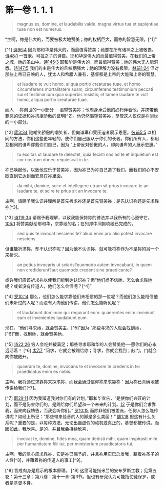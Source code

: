 # 第一卷 1. 1. 1

> magnus es, domine, et laudabilis valde. magna virtus tua et sapientiae tuae non est numerus.

“主啊，祢是伟大的，而要被极大地赞美；祢的权柄巨大，而祢的智慧无限。[^1]”

[^1] [诗96:4](https://biblehub.com/psalms/96-4.htm) 因为耶和华是伟大的，而最值得赞美；祂要在所有诸神之上被敬畏。[诗48:1](https://biblehub.com/psalms/48-1.htm) 一首歌。可拉之子的诗篇。耶和华是伟大的而最值得赞美，在我们的上帝之城，祂的圣山中。[诗145:3](https://biblehub.com/psalms/145-3.htm) 耶和华是伟大的，而最值得赞美；祂的伟大无人能洞悉。[诗147:5](https://biblehub.com/psalms/147-5.htm) 我们的主是伟大的且权柄强大；祂的理解力没有极限。[林前1:24](https://biblehub.com/1_corinthians/1-24.htm) 但对那些上帝已召唤的人，犹太人和希腊人兼有，基督都是上帝的大能和上帝的智慧。

> et laudare te vult homo, aliqua portio creaturae tuae, et homo circumferens mortalitatem suam, circumferens testimonium peccati sui et testimonium quia superbis resistis; et tamen laudare te vult homo, aliqua portio creaturae tuae.

而人---祢创世的一小部分---渴望赞美祢；他周身承受他的必朽伴着他，并携带他罪恶的证据和祢抗拒骄傲的证明[^2]。他仍然渴望赞美祢，尽管这人仅仅是祢创世的一小部分。

[^2] [箴3:34](https://biblehub.com/proverbs/3-34.htm) 祂嘲笑骄傲的嘲笑者，但向谦卑和受压迫者展示恩惠。[彼前5:5](https://biblehub.com/1_peter/5-5.htm) 以相同的方法，你们这些更年轻的，使你们自己服从于你们的长者。你们所有人，都用互相间的谦卑穿戴你们自己，因为 “上帝反对骄傲的人，却向谦卑的人展示恩惠。”

> tu excitas ut laudare te delectet, quia fecisti nos ad te et inquietum est cor nostrum donec requiescat in te.

祢已唤起他，以致他应乐于赞美祢，因为祢已为祢自己造了我们，而我们的心不安歇直到它达到而安息在祢里面。

> da mihi, domine, scire et intellegere utrum sit prius invocare te an laudare te, et scire te prius sit an invocare te.

主啊，请赐予我认识并理解是首先祈求祢还是首先赞美祢；是先认识祢还是先求靠祢[^3]。

[^3] [诗119:34](https://biblehub.com/psalms/119-34.htm) 请赐予我理解，以致我能保持祢的律法并以我所有的心遵守它。 [105:1](https://biblehub.com/psalms/105-1.htm) 将赞美献给耶和华，求靠祂的名；在列邦中间揭晓祂已完成的。

> sed quis te invocat nesciens te? aliud enim pro alio potest invocare nesciens.

但谁能祈求祢，却不认识祢呢？因为他不认识祢，就可能将祢作为不是祢的另一个来祈求。

> an potius invocaris ut sciaris?quomodo autem invocabunt, in quem non crediderunt?aut quomodo credent sine praedicante?

或许我们应该祈求祢以使我们能到达认识祢？但“他们尚不信祂，怎么会求靠祂呢？或者没有传道人，他们怎么会信呢？[^4]”

[^4] [罗10:14](https://biblehub.com/romans/10-14.htm) 那么，他们怎么能求靠他们未相信的那一位呢？而他们怎么能相信他们未听过的人呢？而没有人向他们传讲，他们怎么能听见呢？

> et laudabunt dominum qui requirunt eum: quaerentes enim inveniunt eum et invenientes laudabunt eum.

现在，“他们寻求祂，就会赞美主，[^5]”因为 “那些寻求的人就会找到祂，[^6]”而，找到祂，就会赞美祂。

[^5] [诗22:26](https://biblehub.com/psalms/22-26.htm) 穷人会吃并被满足；那些寻求耶和华的人会赞美他---愿你们的心永远活着！
[^6] [太7:7](https://biblehub.com/matthew/7-7.htm) “问求，它就会被赐给你；寻求，你就会找到；敲门，门就会向你被敞开。

> quaeram te, domine, invocans te et invocem te credens in te: praedicatus enim es nobis.

主啊，我将通过求靠祢来探求祢，而我会通过信仰祢来求靠祢：因为祢已真确地被传讲给我们[^7]。

[^7] [耶29:11](https://biblehub.com/jeremiah/29-11.htm) 因为我知道我对你们有的计划，”耶和华宣告，“是使你们兴旺的计划，而不是伤害你们的，是赐给你们希望和一个未来的计划。[12](https://biblehub.com/jeremiah/29-12.htm) 于是你们会求靠我，而来向我祷告，而我会听你们。” [罗10:15](https://biblehub.com/romans/10-15.htm) 而除非他们被差派，任何人怎么能传讲呢？如经上所记：“那些带来佳音的人的脚是多么美丽！” [腓1:18](https://biblehub.com/philippians/1-18.htm) 但这有什么关系呢？重要的是，以每种方法，无论出自虚假的动机或真正的，基督都被传讲。而因如此，我欣喜。是的，并且我会持续欣喜，

> invocat te, domine, fides mea, quam dedisti mihi, quam inspirasti mihi per humanitatem filii tui, per ministerium praedicatoris tui.

主啊，我的信心应求靠祢，它是祢已赐予的，并且祢用它已启发我，藉着祢圣子的人性[^8]，并藉着祢的传道人的事工[^9]。

[^8] 言成肉身是启示的根本原理。
[^9] 这里可能指米兰的安布罗斯主教；见第五卷：第十三章；第八卷：第十一章-第3节。但也有研究认为可能指使徒保罗，或者是基督本身。
